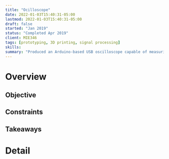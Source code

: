 ```yaml
---
title: "Ocilloscope"
date: 2022-01-03T15:40:31-05:00
lastmod: 2022-01-03T15:40:31-05:00
draft: false
started: "Jan 2019"
status: "Completed Apr 2019"
client: MIE346
tags: [prototyping, 3D printing, signal processing]
skills:
summary: "Produced an Arduino-based USB oscilloscope capable of measuring signals up to 20kHz, with AC/DC coupling and hardware 1X/10X scaling"
---
```


# Overview

## Objective

## Constraints

## Takeaways

# Detail


